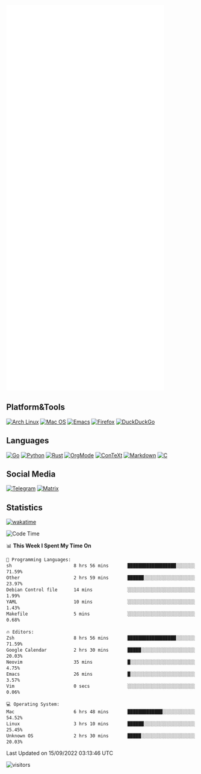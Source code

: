 ![Metrics](https://github.com/SteamedFish/SteamedFish/blob/master/github-metrics.svg)

## Platform&Tools

[![Arch Linux](https://img.shields.io/badge/ArchLinux-1793D1?logo=arch-linux&logoColor=fff&style=flat-square)](https://archlinux.org/)
[![Mac OS](https://img.shields.io/badge/MacOS-000000?style=flat-square&logo=macos&logoColor=F0F0F0)](https://www.apple.com/macos/)
[![Emacs](https://img.shields.io/badge/Emacs-%237F5AB6.svg?&style=flat-square&logo=gnu-emacs&logoColor=white)](https://www.gnu.org/software/emacs/)
[![Firefox](https://img.shields.io/badge/Firefox-FF7139?style=flat-square&logo=Firefox-Browser&logoColor=white)](https://firefox.com/)
[![DuckDuckGo](https://img.shields.io/badge/DuckDuckGo-DE5833?style=flat-square&logo=DuckDuckGo&logoColor=white)](https://duckduckgo.com/)

## Languages

[![Go](https://img.shields.io/badge/Golang-%2300ADD8.svg?style=flat-square&logo=go&logoColor=white)](https://golang.org/)
[![Python](https://img.shields.io/badge/Python-3670A0?style=flat-square&logo=python&logoColor=ffdd54)](https://www.python.org/)
[![Rust](https://img.shields.io/badge/Rust-%23000000.svg?style=flat-square&logo=rust&logoColor=white)](https://www.rust-lang.org/)
[![OrgMode](https://img.shields.io/badge/OrgMode-%23000000.svg?style=flat-square&logo=org&logoColor=white)](https://orgmode.org/)
[![ConTeXt](https://img.shields.io/badge/ConTeXt-%23008080.svg?style=flat-square&logo=latex&logoColor=white)](https://contextgarden.net/)
[![Markdown](https://img.shields.io/badge/MarkDown-%23000000.svg?style=flat-square&logo=markdown&logoColor=white)](https://daringfireball.net/projects/markdown/)
[![C](https://img.shields.io/badge/C-%2300599C.svg?style=flat-square&logo=c&logoColor=white)](https://www.iso.org/standard/74528.html)

## Social Media
[![Telegram](https://img.shields.io/badge/SteamedFish-2CA5E0?style=social&logo=telegram&logoColor=white)](https://t.me/SteamedFish)
[![Matrix](https://img.shields.io/badge/SteamedFish-2CA5E0?style=social&logo=matrix&logoColor=black)](https://matrix.to/#/@i:steamedfish.org)

## Statistics
[![wakatime](https://wakatime.com/badge/user/168280d6-fcf2-4b4f-ad3a-dc4612f35b38.svg)](https://wakatime.com/@168280d6-fcf2-4b4f-ad3a-dc4612f35b38)

<!--START_SECTION:waka-->
![Code Time](http://img.shields.io/badge/Code%20Time-2%2C004%20hrs%2043%20mins-blue)

📊 **This Week I Spent My Time On** 

```text
💬 Programming Languages: 
sh                       8 hrs 56 mins       ██████████████████░░░░░░░   71.59% 
Other                    2 hrs 59 mins       ██████░░░░░░░░░░░░░░░░░░░   23.97% 
Debian Control file      14 mins             ░░░░░░░░░░░░░░░░░░░░░░░░░   1.99% 
YAML                     10 mins             ░░░░░░░░░░░░░░░░░░░░░░░░░   1.43% 
Makefile                 5 mins              ░░░░░░░░░░░░░░░░░░░░░░░░░   0.68%

🔥 Editors: 
Zsh                      8 hrs 56 mins       ██████████████████░░░░░░░   71.59% 
Google Calendar          2 hrs 30 mins       █████░░░░░░░░░░░░░░░░░░░░   20.03% 
Neovim                   35 mins             █░░░░░░░░░░░░░░░░░░░░░░░░   4.75% 
Emacs                    26 mins             █░░░░░░░░░░░░░░░░░░░░░░░░   3.57% 
Vim                      0 secs              ░░░░░░░░░░░░░░░░░░░░░░░░░   0.06%

💻 Operating System: 
Mac                      6 hrs 48 mins       █████████████░░░░░░░░░░░░   54.52% 
Linux                    3 hrs 10 mins       ██████░░░░░░░░░░░░░░░░░░░   25.45% 
Unknown OS               2 hrs 30 mins       █████░░░░░░░░░░░░░░░░░░░░   20.03%

```


 Last Updated on 15/09/2022 03:13:46 UTC
<!--END_SECTION:waka-->

![visitors](https://visitor-badge.laobi.icu/badge?page_id=SteamedFish.SteamedFish)
